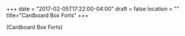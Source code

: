 +++
date = "2017-02-05T17:22:00-04:00"
draft = false
location = ""
title="Cardboard Box Forts"
+++

(Cardboard Box Forts)